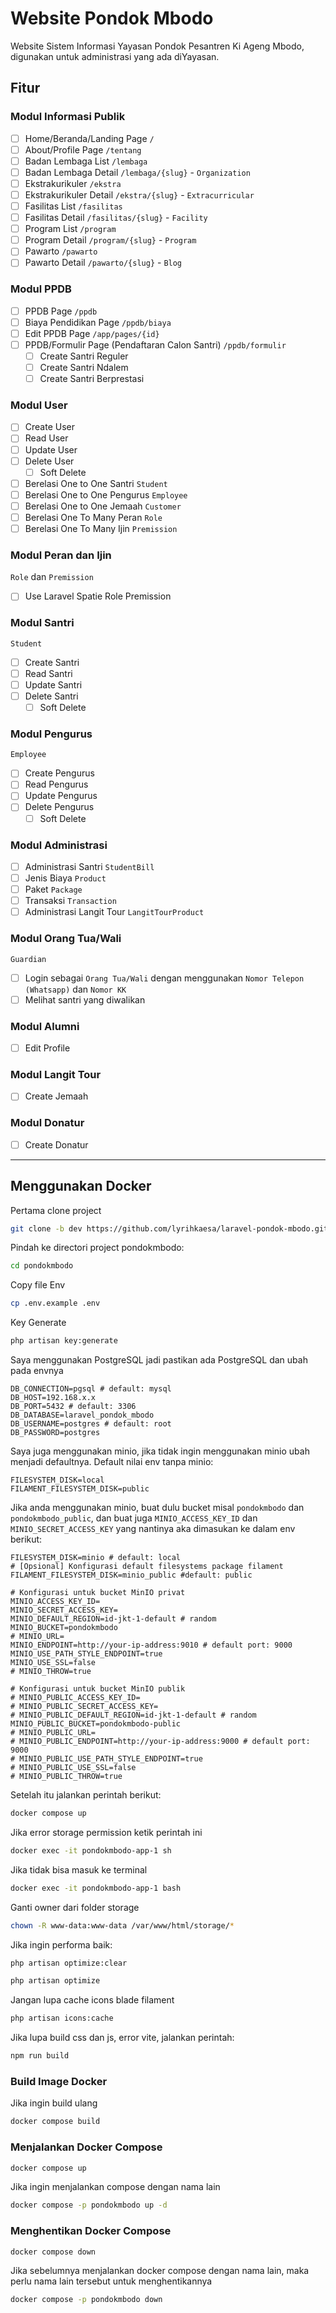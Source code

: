 # Website Pondok Mbodo

Website Sistem Informasi Yayasan Pondok Pesantren Ki Ageng Mbodo, digunakan untuk administrasi yang ada diYayasan.

## Fitur

### Modul Informasi Publik

-   [ ] Home/Beranda/Landing Page `/`
-   [ ] About/Profile Page `/tentang`
-   [ ] Badan Lembaga List `/lembaga`
-   [ ] Badan Lembaga Detail `/lembaga/{slug}` - `Organization`
-   [ ] Ekstrakurikuler `/ekstra`
-   [ ] Ekstrakurikuler Detail `/ekstra/{slug}` - `Extracurricular`
-   [ ] Fasilitas List `/fasilitas`
-   [ ] Fasilitas Detail `/fasilitas/{slug}` - `Facility`
-   [ ] Program List `/program`
-   [ ] Program Detail `/program/{slug}` - `Program`
-   [ ] Pawarto `/pawarto`
-   [ ] Pawarto Detail `/pawarto/{slug}` - `Blog`

### Modul PPDB

-   [ ] PPDB Page `/ppdb`
-   [ ] Biaya Pendidikan Page `/ppdb/biaya`
-   [ ] Edit PPDB Page `/app/pages/{id}`
-   [ ] PPDB/Formulir Page (Pendaftaran Calon Santri) `/ppdb/formulir`
    -   [ ] Create Santri Reguler
    -   [ ] Create Santri Ndalem
    -   [ ] Create Santri Berprestasi

### Modul User

-   [ ] Create User
-   [ ] Read User
-   [ ] Update User
-   [ ] Delete User
    -   [ ] Soft Delete
-   [ ] Berelasi One to One Santri `Student`
-   [ ] Berelasi One to One Pengurus `Employee`
-   [ ] Berelasi One to One Jemaah `Customer`
-   [ ] Berelasi One To Many Peran `Role`
-   [ ] Berelasi One To Many Ijin `Premission`

### Modul Peran dan Ijin

`Role` dan `Premission`

-   [ ] Use Laravel Spatie Role Premission

### Modul Santri

`Student`

-   [ ] Create Santri
-   [ ] Read Santri
-   [ ] Update Santri
-   [ ] Delete Santri
    -   [ ] Soft Delete

### Modul Pengurus

`Employee`

-   [ ] Create Pengurus
-   [ ] Read Pengurus
-   [ ] Update Pengurus
-   [ ] Delete Pengurus
    -   [ ] Soft Delete

### Modul Administrasi

-   [ ] Administrasi Santri `StudentBill`
-   [ ] Jenis Biaya `Product`
-   [ ] Paket `Package`
-   [ ] Transaksi `Transaction`
-   [ ] Administrasi Langit Tour `LangitTourProduct`

### Modul Orang Tua/Wali

`Guardian`

-   [ ] Login sebagai `Orang Tua/Wali` dengan menggunakan `Nomor Telepon (Whatsapp)` dan `Nomor KK`
-   [ ] Melihat santri yang diwalikan

### Modul Alumni

-   [ ] Edit Profile

### Modul Langit Tour

-   [ ] Create Jemaah

### Modul Donatur

-   [ ] Create Donatur

---

## Menggunakan Docker

Pertama clone project

```bash
git clone -b dev https://github.com/lyrihkaesa/laravel-pondok-mbodo.git pondokmbodo
```

Pindah ke directori project pondokmbodo:

```bash
cd pondokmbodo
```

Copy file Env

```bash
cp .env.example .env
```

Key Generate

```bash
php artisan key:generate
```

Saya menggunakan PostgreSQL jadi pastikan ada PostgreSQL dan ubah pada envnya

```env
DB_CONNECTION=pgsql # default: mysql
DB_HOST=192.168.x.x
DB_PORT=5432 # default: 3306
DB_DATABASE=laravel_pondok_mbodo
DB_USERNAME=postgres # default: root
DB_PASSWORD=postgres
```

Saya juga menggunakan minio, jika tidak ingin menggunakan minio ubah menjadi defaultnya.
Default nilai env tanpa minio:

```env
FILESYSTEM_DISK=local
FILAMENT_FILESYSTEM_DISK=public
```

Jika anda menggunakan minio, buat dulu bucket misal `pondokmbodo` dan `pondokmbodo_public`, dan buat juga `MINIO_ACCESS_KEY_ID` dan `MINIO_SECRET_ACCESS_KEY` yang nantinya aka dimasukan ke dalam env berikut:

```env
FILESYSTEM_DISK=minio # default: local
# [Opsional] Konfigurasi default filesystems package filament
FILAMENT_FILESYSTEM_DISK=minio_public #default: public

# Konfigurasi untuk bucket MinIO privat
MINIO_ACCESS_KEY_ID=
MINIO_SECRET_ACCESS_KEY=
MINIO_DEFAULT_REGION=id-jkt-1-default # random
MINIO_BUCKET=pondokmbodo
# MINIO_URL=
MINIO_ENDPOINT=http://your-ip-address:9010 # default port: 9000
MINIO_USE_PATH_STYLE_ENDPOINT=true
MINIO_USE_SSL=false
# MINIO_THROW=true

# Konfigurasi untuk bucket MinIO publik
# MINIO_PUBLIC_ACCESS_KEY_ID=
# MINIO_PUBLIC_SECRET_ACCESS_KEY=
# MINIO_PUBLIC_DEFAULT_REGION=id-jkt-1-default # random
MINIO_PUBLIC_BUCKET=pondokmbodo-public
# MINIO_PUBLIC_URL=
# MINIO_PUBLIC_ENDPOINT=http://your-ip-address:9000 # default port: 9000
# MINIO_PUBLIC_USE_PATH_STYLE_ENDPOINT=true
# MINIO_PUBLIC_USE_SSL=false
# MINIO_PUBLIC_THROW=true
```

Setelah itu jalankan perintah berikut:

```bash
docker compose up
```

Jika error storage permission ketik perintah ini

```bash
docker exec -it pondokmbodo-app-1 sh
```

Jika tidak bisa masuk ke terminal

```bash
docker exec -it pondokmbodo-app-1 bash
```

Ganti owner dari folder storage

```bash
chown -R www-data:www-data /var/www/html/storage/*
```

Jika ingin performa baik:

```bash
php artisan optimize:clear
```

```bash
php artisan optimize
```

Jangan lupa cache icons blade filament

```bash
php artisan icons:cache
```

Jika lupa build css dan js, error vite, jalankan perintah:

```bash
npm run build
```

### Build Image Docker

Jika ingin build ulang

```bash
docker compose build
```

### Menjalankan Docker Compose

```bash
docker compose up
```

Jika ingin menjalankan compose dengan nama lain

```bash
docker compose -p pondokmbodo up -d
```

### Menghentikan Docker Compose

```bash
docker compose down
```

Jika sebelumnya menjalankan docker compose dengan nama lain, maka perlu nama lain tersebut untuk menghentikannya

```bash
docker compose -p pondokmbodo down
```
